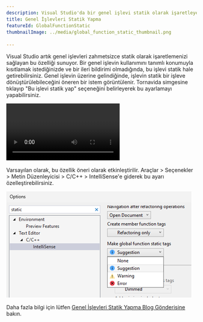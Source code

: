 ```yaml
---
description: Visual Studio'da bir genel işlevi statik olarak işaretleyebilirsiniz.
title: Genel İşlevleri Statik Yapma
featureId: GlobalFunctionStatic
thumbnailImage: ../media/global_function_static_thumbnail.png

---
```



Visual Studio artık genel işlevleri zahmetsizce statik olarak işaretlemenizi sağlayan bu özelliği sunuyor. Bir genel işlevin kullanımını tanımlı konumuyla kısıtlamak istediğinizde ve bir ileri bildirimi olmadığında, bu işlevi statik hale getirebilirsiniz.
Genel işlevin üzerine gelindiğinde, işlevin statik bir işleve dönüştürülebileceğini öneren bir istem görüntülenir. Tornavida simgesine tıklayıp "Bu işlevi statik yap" seçeneğini belirleyerek bu ayarlamayı yapabilirsiniz.

![Genel işlevi statik yapma örneği](../media/global_function_static_example.mp4 "[Genel işlevi statik yapma örneği")

Varsayılan olarak, bu özellik öneri olarak etkinleştirilir. Araçlar > Seçenekler > Metin Düzenleyicisi > C/C++ > IntelliSense'e giderek bu ayarı özelleştirebilirsiniz.

![Genel işlevi statik yapma ayarı](../media/global_function_static_setting.png "Genel işlevi statik yapma ayarı")

Daha fazla bilgi için lütfen [Genel İşlevleri Statik Yapma Blog Gönderisine](https://aka.ms/MakeGlobalFunctionStaticBlogPost) bakın.
